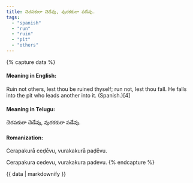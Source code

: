 ```yaml
---
title: చెరపకురా చెడేవు, వురకకురా పడేవు.
tags:
  - "spanish"
  - "run"
  - "ruin"
  - "pit"
  - "others"
---
```


{% capture data %}
#### Meaning in English:
Ruin not others, lest thou be ruined thyself; run not, lest thou fall.
He falls into the pit who leads another into it. (Spanish.)[4]

#### Meaning in Telugu:
చెరపకురా చెడేవు, వురకకురా పడేవు.

#### Romanization:
Cerapakurā ceḍēvu, vurakakurā paḍēvu.

Cerapakura cedevu, vurakakura padevu.
{% endcapture %}

{{ data | markdownify }}

